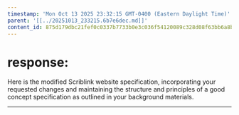 ```yaml
---
timestamp: 'Mon Oct 13 2025 23:32:15 GMT-0400 (Eastern Daylight Time)'
parent: '[[../20251013_233215.6b7e6dec.md]]'
content_id: 875d179dbc21fef0c0337b7733b0e3c036f54120089c328d08f63bb6a8b2c262
---
```


# response:

Here is the modified Scriblink website specification, incorporating your requested changes and maintaining the structure and principles of a good concept specification as outlined in your background materials.

***
